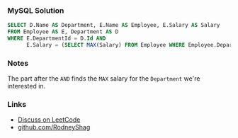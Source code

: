 ### MySQL Solution

```sql
SELECT D.Name AS Department, E.Name AS Employee, E.Salary AS Salary
FROM Employee AS E, Department AS D
WHERE E.DepartmentId = D.Id AND
      E.Salary = (SELECT MAX(Salary) FROM Employee WHERE Employee.DepartmentId = D.Id)
```

### Notes

The part after the `AND` finds the `MAX` salary for the `Department` we're interested in.

### Links

- [Discuss on LeetCode](https://leetcode.com/problems/department-highest-salary/discuss/393900)
- [github.com/RodneyShag](https://github.com/RodneyShag)
